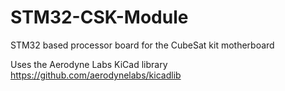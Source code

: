 STM32-CSK-Module
================

STM32 based processor board for the CubeSat kit motherboard

Uses the Aerodyne Labs KiCad library https://github.com/aerodynelabs/kicadlib
